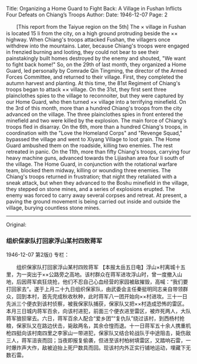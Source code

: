Title: Organizing a Home Guard to Fight Back: A Village in Fushan Inflicts Four Defeats on Chiang’s Troops
Author:
Date: 1946-12-07
Page: 2

　　[This report from the Taiyue region on the 5th] The × village in Fushan is located 15 li from the city, on a high ground protruding beside the ×× highway. When Chiang's troops attacked Fushan, the villagers once withdrew into the mountains. Later, because Chiang's troops were engaged in frenzied burning and looting, they could not bear to see their painstakingly built homes destroyed by the enemy and shouted, "We want to fight back home!" So, on the 29th of last month, they organized a Home Guard, led personally by Comrade Qin Tingming, the director of the Armed Forces Committee, and returned to their village. First, they completed the autumn harvest and planting. At this time, the 81st Regiment of Chiang's troops began to attack ×× village. On the 31st, they first sent three plainclothes spies to the village to reconnoiter, but they were captured by our Home Guard, who then turned ×× village into a terrifying minefield. On the 3rd of this month, more than a hundred Chiang's troops from the city advanced on the village. The three plainclothes spies in front entered the minefield and two were killed by the explosion. The main force of Chiang's troops fled in disarray. On the 6th, more than a hundred Chiang's troops, in coordination with the "Love the Homeland Corps" and "Revenge Squad," bypassed the village and went to Xiyang Village to loot grain. The Home Guard ambushed them on the roadside, killing two enemies. The rest retreated in panic. On the 11th, more than fifty Chiang's troops, carrying four heavy machine guns, advanced towards the Lijiashan area four li south of the village. The Home Guard, in conjunction with the rotational warfare team, blocked them midway, killing or wounding three enemies. The Chiang's troops returned in frustration; that night they retaliated with a sneak attack, but when they advanced to the Boshu minefield in the village, they stepped on stone mines, and a series of explosions erupted. The enemy was forced to carry away several corpses and retreat. At present, a paving the ground movement is being carried out inside and outside the village, burying countless stone mines.



<hr /> 

Original: 


### 组织保家队打回家浮山某村四败蒋军

1946-12-07
第2版()
专栏：

　　组织保家队打回家浮山某村四败蒋军
    【本报太岳五日电】浮山×村离城十五里，为一突出于××公路旁之高地。该村群众在蒋军进攻浮山时，曾一度撤入山地，后因蒋军疯狂烧抢，他们不忍自己心血经营的家园被敌摧毁，高喊：“我们要打回家去”。遂于上月二十九日组织保家队，由武委会主任秦挺明同志亲自带领群众，回到本村，首先完成秋收秋种，此时蒋军八一团开始向××村进攻。三十一日先派三个便衣到该村侦察，被我保家队捕获，保家队又把××村造成恐怖的雷区。本月三日城内蒋军百余，向该村进犯，前面三个便衣进至雷区，被炸死两人，大队蒋军狼狈窜去。六日，蒋军百余人配合“爱乡团”“复仇队”绕过该村，到西杨村抢粮，保家队又在路边伏击，毙敌两名，其余仓惶而退。十一日蒋军五十余人携重机枪四挺向该村南四里之李家山一带进犯，保家队又结合轮战队于中途阻击，毙伤敌三人，蒋军沮丧而回；当夜即报复偷袭，但进至该村柏树填雷区，又踏响石雷，一时爆炸声大作，敌被迫抬上死尸数具而回。现该村内外正实行铺地运动，埋藏下无数石雷。

